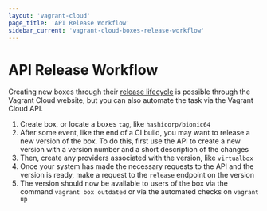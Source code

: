 ```yaml
---
layout: 'vagrant-cloud'
page_title: 'API Release Workflow'
sidebar_current: 'vagrant-cloud-boxes-release-workflow'
---
```


# API Release Workflow

Creating new boxes through their [release lifecycle](/docs/vagrant-cloud/boxes/lifecycle.html)
is possible through the Vagrant Cloud website, but you can also automate
the task via the Vagrant Cloud API.

1. Create box, or locate a boxes `tag`, like `hashicorp/bionic64`
2. After some event, like the end of a CI build, you may want to
   release a new version of the box. To do this, first use the API to
   create a new version with a version number and a short description
   of the changes
3. Then, create any providers associated with the version, like
   `virtualbox`
4. Once your system has made the necessary requests to the API and the
   version is ready, make a request to the `release` endpoint on the version
5. The version should now be available to users of the box via
   the command `vagrant box outdated` or via the automated checks on
   `vagrant up`
